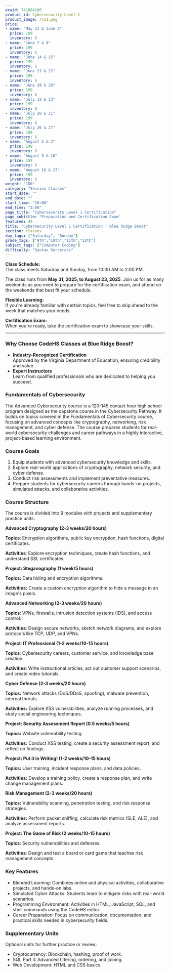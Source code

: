 ```yaml
---
ecwid: 741884186
product_id: Cybersecurity-Level-1
product_image: /cs1.png 
price:
- name: "May 31 & June 2"
  price: 199
  inventory: 6
- name: "June 7 & 8"
  price: 199
  inventory: 6
- name: "June 14 & 15"
  price: 199
  inventory: 6
- name: "June 21 & 22"
  price: 199
  inventory: 6
- name: "June 28 & 29"
  price: 199
  inventory: 6
- name: "July 12 & 13"
  price: 199
  inventory: 6
- name: "July 20 & 21"
  price: 199
  inventory: 6
- name: "July 26 & 27"
  price: 199
  inventory: 6
- name: "August 2 & 3"
  price: 199
  inventory: 6
- name: "August 9 & 10"
  price: 199
  inventory: 6
- name: "August 16 & 17"
  price: 199
  inventory: 6
weight: "100"
category: "Session Classes"
start_date: ""
end_date: ""
start_time: "10:00"
end_time: "2:00"
page_title: "Cybersecurity Level 1 Certification"
page_subtitle: "Preparation and Certification Exam"
featured: 45
title: "Cybersecurity Level 1 Certification | Blue Ridge Boost"
section: classes
day_tags: ["Saturday", "Sunday"]
grade_tags: ["9th","10th","11th","12th"]
subject_tags: ["Computer Coding"]
difficulty: "Syntax Sorcerers"
---
```

<p>
	<strong>Class Schedule:</strong><br>
	The class meets Saturday and Sunday, from 10:00 AM to 2:00 PM.
</p><p>
	The class runs from <strong>May 31, 2025, to August 23, 2025</strong>. Join us for as many weekends as you need to prepare for the certification exam, and attend on the weekends that best fit your schedule.
</p><p>
	<strong>Flexible Learning:</strong><br>
	If you're already familiar with certain topics, feel free to skip ahead to the week that matches your needs.
</p><p>
	<strong>Certification Exam:</strong><br>
	When you're ready, take the certification exam to showcase your skills.
</p><hr><h3>Why Choose CodeHS Classes at Blue Ridge Boost?</h3><ul>
	<li>
	<strong>Industry-Recognized Certification</strong><br>
	Approved by the Virginia Department of Education, ensuring credibility and value.
	</li>
	<li>
	<strong>Expert Instructors</strong><br>
	Learn from qualified professionals who are dedicated to helping you succeed.
	</li>
</ul><h3><strong>Fundamentals of Cybersecurity</strong></h3><p>The Advanced Cybersecurity course is a 120-145 contact hour high school program designed as the capstone course in the Cybersecurity Pathway. It builds on topics covered in the Fundamentals of Cybersecurity course, focusing on advanced concepts like cryptography, networking, risk management, and cyber defense. The course prepares students for real-world cybersecurity challenges and career pathways in a highly interactive, project-based learning environment.
</p><h3>
Course Goals
</h3><ol>
	<li>Equip students with advanced cybersecurity knowledge and skills.</li>
	<li>Explore real-world applications of cryptography, network security, and cyber defense.</li>
	<li>Conduct risk assessments and implement preventative measures.</li>
	<li>Prepare students for cybersecurity careers through hands-on projects, simulated attacks, and collaborative activities.</li>
</ol><h3>
Course Structure</h3><p>The course is divided into 9 modules with projects and supplementary practice units:
</p><p><strong>Advanced Cryptography (2-3 weeks/20 hours)</strong>
</p><p><strong>Topics</strong>: Encryption algorithms, public key encryption, hash functions, digital certificates.
</p><p><strong>Activities</strong>: Explore encryption techniques, create hash functions, and understand SSL certificates.
</p><p><strong>Project: Steganography (1 week/5 hours)</strong>
</p><p><strong>Topics:</strong> Data hiding and encryption algorithms.
</p><p><strong>Activities:</strong> Create a custom encryption algorithm to hide a message in an image's pixels.
</p><p><strong>Advanced Networking (2-3 weeks/20 hours)</strong>
</p><p><strong>Topics</strong>: VPNs, firewalls, intrusion detection systems (IDS), and access control.
</p><p><strong>Activities</strong>: Design secure networks, sketch network diagrams, and explore protocols like TCP, UDP, and VPNs.
</p><p><strong>Project</strong>:<strong> IT Professional (1-2 weeks/10-15 hours)</strong>
</p><p><strong>Topics</strong>: Cybersecurity careers, customer service, and knowledge base creation.
</p><p><strong>Activities</strong>: Write instructional articles, act out customer support scenarios, and create video tutorials.
</p><p><strong>Cyber Defense (2-3 weeks/20 hours)</strong>
</p><p><strong>Topics:</strong> Network attacks (DoS/DDoS, spoofing), malware prevention, internal threats.
</p><p><strong>Activities:</strong> Explore XSS vulnerabilities, analyze running processes, and study social engineering techniques.
</p><p><strong>Project: Security Assessment Report (0.5 weeks/5 hours)</strong>
</p><p><strong>Topics:</strong> Website vulnerability testing.
	<strong></strong>
</p><p><strong>Activities:</strong> Conduct XSS testing, create a security assessment report, and reflect on findings.
</p><p><strong>Project: Put it in Writing! (1-2 weeks/10-15 hours)</strong>
</p><p><strong>Topics:</strong> User training, incident response plans, and data policies.
</p><p><strong>Activities:</strong> Develop a training policy, create a response plan, and write change management plans.
</p><p><strong>Risk Management (2-3 weeks/20 hours)</strong>
</p><p><strong>Topics:</strong> Vulnerability scanning, penetration testing, and risk response strategies.
</p><p><strong>Activities:</strong> Perform packet sniffing, calculate risk metrics (SLE, ALE), and analyze assessment reports.
</p><p><strong>Project:</strong><strong> The Game of Risk (2 weeks/10-15 hours)</strong>
</p><p><strong>Topics</strong>: Security vulnerabilities and defenses.
</p><p><strong>Activities</strong>: Design and test a board or card game that teaches risk management concepts.
</p><h3>
Key Features</h3><ul>
	<li>Blended Learning: Combines online and physical activities, collaborative projects, and hands-on labs.
	</li>
	<li>Simulated Cyber Attacks: Students learn to mitigate risks with real-world scenarios.
	</li>
	<li>Programming Environment: Activities in HTML, JavaScript, SQL, and shell commands using the CodeHS editor.
	</li>
	<li>Career Preparation: Focus on communication, documentation, and practical skills needed in cybersecurity fields.</li>
</ul>
<h3>
Supplementary Units </h3><p>Optional units for further practice or review:
</p><ul>
	<li>Cryptocurrency: Blockchain, hashing, proof of work.
	</li>
	<li>SQL Part II: Advanced filtering, ordering, and joining.
	</li>
	<li>Web Development: HTML and CSS basics.</li>
</ul>
